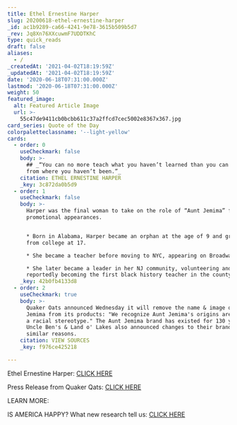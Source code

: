```yaml
---
title: Ethel Ernestine Harper
slug: 20200618-ethel-ernestine-harper
_id: ac1b9289-ca66-4241-9e78-3615b509b5d7
_rev: Jq8Xn76XXcuwmF7UDDTKhC
type: quick_reads
draft: false
aliases:
  - /
_createdAt: '2021-04-02T18:19:59Z'
_updatedAt: '2021-04-02T18:19:59Z'
date: '2020-06-18T07:31:00.000Z'
lastmod: '2020-06-18T07:31:00.000Z'
weight: 50
featured_image:
  alt: Featured Article Image
  url: >-
    55c47de9411cb0bcbb611c37a2ffcd7cec5002e8367x367.jpg
card_series: Quote of the Day
colorpaletteclassname: '--light-yellow'
cards:
  - order: 0
    useCheckmark: false
    body: >-
      ## _“You can no more teach what you haven’t learned than you can come back
      from where you haven’t been.”_
    citation: ETHEL ERNESTINE HARPER
    _key: 3c872da0b5d9
  - order: 1
    useCheckmark: false
    body: >-
      Harper was the final woman to take on the role of “Aunt Jemima” for
      promotional appearances.


      * Born in Alabama, Harper became an orphan at the age of 9 and graduated
      from college at 17.

      * She became a teacher before moving to NYC, appearing on Broadway.

      * She later became a leader in her NJ community, volunteering and
      reportedly becoming the first black history teacher in the county.
    _key: 42b0fb4133d8
  - order: 2
    useCheckmark: true
    body: >-
      Quaker Oats announced Wednesday it will remove the name & image of Aunt
      Jemima from its products: "We recognize Aunt Jemima's origins are based on
      a racial stereotype." The Aunt Jemima brand has existed for 130 years.
      Uncle Ben's & Land o' Lakes also announced changes to their branding for
      similar reasons.
    citation: VIEW SOURCES
    _key: f976ce425218

---
```

Ethel Ernestine Harper: [CLICK HERE](https://www.northjersey.com/story/news/2020/06/17/last-face-aunt-jemima-brand-became-first-black-history-teacher-morristown/3206826001/)

Press Release from Quaker Qats: [CLICK HERE](https://www.prnewswire.com/news-releases/aunt-jemima-brand-to-remove-image-from-packaging-and-change-brand-name-301078593.html)

LEARN MORE:

IS AMERICA HAPPY? What new research tell us: [CLICK HERE](https://smarthernews.com/is-america-happy/)